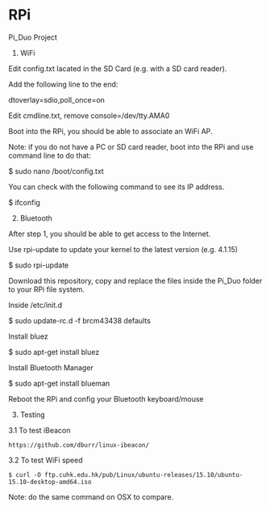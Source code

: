 # RPi


Pi_Duo Project


1. WiFi

  Edit config.txt lacated in the SD Card (e.g. with a SD card reader).

  Add the following line to the end:

  dtoverlay=sdio,poll_once=on

  Edit cmdline.txt, remove console=/dev/tty.AMA0

  Boot into the RPi, you should be able to associate an WiFi AP.

  Note: if you do not have a PC or SD card reader, boot into the RPi and use command line to do that:

  $ sudo nano /boot/config.txt

  You can check with the following command to see its IP address.

  $ ifconfig


2. Bluetooth

  After step 1, you should be able to get access to the Internet.

  Use rpi-update to update your kernel to the latest version (e.g. 4.1.15)

  $ sudo rpi-update

  Download this repository, copy and replace the files inside the Pi_Duo folder to your RPi file system.

  Inside /etc/init.d

  $ sudo update-rc.d -f brcm43438 defaults

  Install bluez

  $ sudo apt-get install bluez

  Install Bluetooth Manager

  $ sudo apt-get install blueman

  Reboot the RPi and config your Bluetooth keyboard/mouse 


3. Testing

  3.1 To test iBeacon
  
    https://github.com/dburr/linux-ibeacon/
  
  3.2 To test WiFi speed

    $ curl -O ftp.cuhk.edu.hk/pub/Linux/ubuntu-releases/15.10/ubuntu-15.10-desktop-amd64.iso

  Note: do the same command on OSX to compare.
    
    
  
